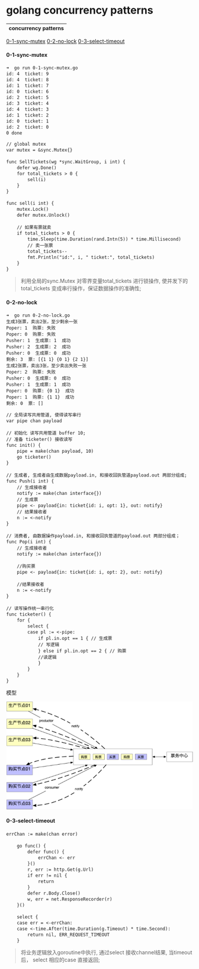 # golang concurrency  patterns
|concurrency  patterns |
|-|
[0-1-sync-mutex](#0-1)
[0-2-no-lock](#0-2)
[0-3-select-timeout](#0-3)

#### <span id="0-1">0-1-sync-mutex</span>
```
➜  go run 0-1-sync-mutex.go
id: 4  ticket: 9
id: 4  ticket: 8
id: 1  ticket: 7
id: 0  ticket: 6
id: 2  ticket: 5
id: 3  ticket: 4
id: 4  ticket: 3
id: 1  ticket: 2
id: 0  ticket: 1
id: 2  ticket: 0
0 done
```

```
// global mutex
var mutex = &sync.Mutex{}

func SellTickets(wg *sync.WaitGroup, i int) {
	defer wg.Done()
	for total_tickets > 0 {
		sell(i)
	}
}

func sell(i int) {
	mutex.Lock()
	defer mutex.Unlock()

	// 如果有票就卖
	if total_tickets > 0 {
		time.Sleep(time.Duration(rand.Intn(5)) * time.Millisecond)
		// 卖一张票
		total_tickets--
		fmt.Println("id:", i, " ticket:", total_tickets)
	}
}
```
> 利用全局的sync.Mutex 对零界变量total_tickets 进行锁操作, 使并发下的total_tickets 变成串行操作，保证数据操作的准确性;

#### <span id="0-2">0-2-no-lock</span> 
```
➜  go run 0-2-no-lock.go
生成3张票，卖出2张，至少剩余一张
Poper: 1  购票: 失败
Poper: 0  购票: 失败
Pusher: 1  生成票: 1  成功
Pusher: 2  生成票: 2  成功
Pusher: 0  生成票: 0  成功
剩余: 3  票: [{1 1} {0 1} {2 1}]
生成2张票，卖出3张，至少卖出失败一张
Poper: 2  购票: 失败
Pusher: 0  生成票: 0  成功
Pusher: 1  生成票: 1  成功
Poper: 0  购票: {0 1}  成功
Poper: 1  购票: {1 1}  成功
剩余: 0  票: []
```
```
// 全局读写共用管道, 使得读写串行
var pipe chan payload

// 初始化 读写共用管道 buffer 10; 
// 准备 ticketer() 接收读写
func init() {
	pipe = make(chan payload, 10)
	go ticketer()
}

// 生成者, 生成者由生成数据payload.in, 和接收回执管道payload.out 两部分组成;
func Push(i int) {
	// 生成接收者
	notify := make(chan interface{})
	// 生成票
	pipe <- payload{in: ticket{id: i, opt: 1}, out: notify}
	// 结果接收者
	n := <-notify
}

// 消费者, 由数据操作payload.in, 和接收回执管道的payload.out 两部分组成；
func Pop(i int) {
	// 生成接收者
	notify := make(chan interface{})

	//购买票
	pipe <- payload{in: ticket{id: i, opt: 2}, out: notify}

	//结果接收者
	n := <-notify
}

// 读写操作统一串行化
func ticketer() {
	for {
		select {
		case pl := <-pipe:
			if pl.in.opt == 1 { // 生成票
			// 写逻辑
			} else if pl.in.opt == 2 { // 购票
			//读逻辑
			}
		}
	}
}
```

模型

![no lock pattern](./imgs/nolock.png)

#### <span id="0-3">0-3-select-timeout</span>

```
errChan := make(chan error)

	go func() {
		defer func() {
			errChan <- err
		}()
		r, err := http.Get(g.Url)
		if err != nil {
			return
		}
		defer r.Body.Close()
		w, err = net.ResponseRecorder(r)
	}()

	select {
	case err = <-errChan:
	case <-time.After(time.Duration(g.Timeout) * time.Second):
		return nil, ERR_REQUEST_TIMEOUT
	}

```
> 将业务逻辑放入goroutine中执行, 通过select 接收channel结果, 当timeout后， select 相应的case 直接返回;
